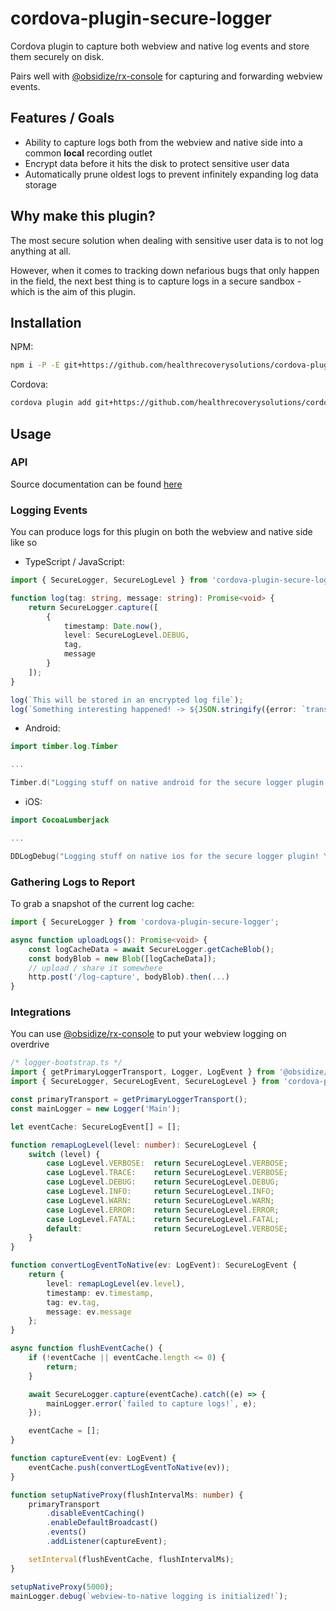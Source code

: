 # cordova-plugin-secure-logger

Cordova plugin to capture both webview and native log events and store them securely on disk.

Pairs well with [@obsidize/rx-console](https://www.npmjs.com/package/@obsidize/rx-console)
for capturing and forwarding webview events.

## Features / Goals

- Ability to capture logs both from the webview and native side into a common **local** recording outlet
- Encrypt data before it hits the disk to protect sensitive user data
- Automatically prune oldest logs to prevent infinitely expanding log data storage

## Why make this plugin?

The most secure solution when dealing with sensitive user data is to not log anything at all.

However, when it comes to tracking down nefarious bugs that only happen in the field, the next
best thing is to capture logs in a secure sandbox - which is the aim of this plugin.

## Installation

NPM:

```bash
npm i -P -E git+https://github.com/healthrecoverysolutions/cordova-plugin-secure-logger.git#1.0.3
```

Cordova:

```bash
cordova plugin add git+https://github.com/healthrecoverysolutions/cordova-plugin-secure-logger.git#1.0.3
```

## Usage

### API

Source documentation can be found [here](https://healthrecoverysolutions.github.io/cordova-plugin-secure-logger/)

### Logging Events

You can produce logs for this plugin on both the webview and native side like so

- TypeScript / JavaScript:

```typescript
import { SecureLogger, SecureLogLevel } from 'cordova-plugin-secure-logger';

function log(tag: string, message: string): Promise<void> {
    return SecureLogger.capture([
        {
            timestamp: Date.now(),
            level: SecureLogLevel.DEBUG,
            tag,
            message
        }
    ]);
}

log(`This will be stored in an encrypted log file`);
log(`Something interesting happened! -> ${JSON.stringify({error: `transfunctioner stopped combobulating`})}`)
```

- Android:

```kotlin
import timber.log.Timber

...

Timber.d("Logging stuff on native android for the secure logger plugin! Yay native logs!")
```

- iOS:

```swift
import CocoaLumberjack

...

DDLogDebug("Logging stuff on native ios for the secure logger plugin! Yay native logs!")
```

### Gathering Logs to Report

To grab a snapshot of the current log cache:

```typescript
import { SecureLogger } from 'cordova-plugin-secure-logger';

async function uploadLogs(): Promise<void> {
    const logCacheData = await SecureLogger.getCacheBlob();
    const bodyBlob = new Blob([logCacheData]);
    // upload / share it somewhere
    http.post('/log-capture', bodyBlob).then(...)
}
```

### Integrations

You can use [@obsidize/rx-console](https://www.npmjs.com/package/@obsidize/rx-console) to put your webview logging on overdrive

```typescript
/* logger-bootstrap.ts */
import { getPrimaryLoggerTransport, Logger, LogEvent } from '@obsidize/rx-console';
import { SecureLogger, SecureLogEvent, SecureLogLevel } from 'cordova-plugin-secure-logger';

const primaryTransport = getPrimaryLoggerTransport();
const mainLogger = new Logger('Main');

let eventCache: SecureLogEvent[] = [];

function remapLogLevel(level: number): SecureLogLevel {
    switch (level) {
        case LogLevel.VERBOSE:  return SecureLogLevel.VERBOSE;
        case LogLevel.TRACE:    return SecureLogLevel.VERBOSE;
        case LogLevel.DEBUG:    return SecureLogLevel.DEBUG;
        case LogLevel.INFO:     return SecureLogLevel.INFO;
        case LogLevel.WARN:     return SecureLogLevel.WARN;
        case LogLevel.ERROR:    return SecureLogLevel.ERROR;
        case LogLevel.FATAL:    return SecureLogLevel.FATAL;
        default:                return SecureLogLevel.VERBOSE;
    }
}

function convertLogEventToNative(ev: LogEvent): SecureLogEvent {
    return {
        level: remapLogLevel(ev.level),
        timestamp: ev.timestamp,
        tag: ev.tag,
        message: ev.message
    };
}

async function flushEventCache() {
    if (!eventCache || eventCache.length <= 0) {
        return;
    }

    await SecureLogger.capture(eventCache).catch((e) => {
        mainLogger.error(`failed to capture logs!`, e);
    });

    eventCache = [];
}

function captureEvent(ev: LogEvent) {
    eventCache.push(convertLogEventToNative(ev));
}

function setupNativeProxy(flushIntervalMs: number) {
    primaryTransport
        .disableEventCaching()
        .enableDefaultBroadcast()
        .events()
        .addListener(captureEvent);

    setInterval(flushEventCache, flushIntervalMs);
}

setupNativeProxy(5000);
mainLogger.debug(`webview-to-native logging is initialized!`);
```